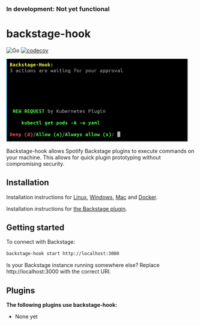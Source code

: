 ### In development: Not yet functional

# backstage-hook

![Go](https://github.com/tcorp-bv/backstage-hook/workflows/Go/badge.svg)
[![codecov](https://codecov.io/gh/tcorp-bv/backstage-hook/graph/badge.svg)](https://codecov.io/gh/tcorp-bv/backstage-hook)

<img src="./docs/cli_example.png" height="220px"/>

Backstage-hook allows Spotify Backstage plugins to execute commands on your machine. This allows for quick plugin prototyping without compromising security.

## Installation
Installation instructions for [Linux](), [Windows](), [Mac]() and [Docker]().

Installation instructions for [the Backstage plugin]().

## Getting started
To connect with Backstage:
```bash
backstage-hook start http://localhost:3000 
```

Is your Backstage instance running somewhere else? Replace http://localhost:3000 with the correct URI.

## Plugins
**The following plugins use backstage-hook:**
- None yet
